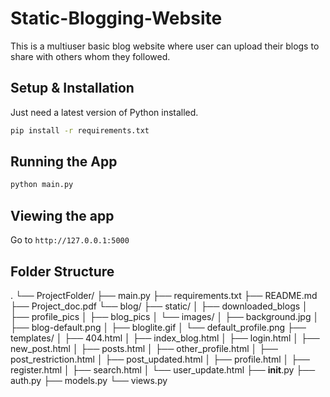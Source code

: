 # Static-Blogging-Website
This is a multiuser basic blog website where user can upload their blogs to share with others whom they followed.


## Setup & Installation

Just need a latest version of Python installed.

```bash
pip install -r requirements.txt
```

## Running the App

```bash
python main.py
```

## Viewing the app

Go to `http://127.0.0.1:5000`

## Folder Structure

.
└── ProjectFolder/
    ├── main.py
    ├── requirements.txt
    ├── README.md
    ├── Project_doc.pdf
    └── blog/
        ├── static/
        │   ├── downloaded_blogs
        │   ├── profile_pics
        │   ├── blog_pics
        │   └── images/
        │       ├── background.jpg
        │       ├── blog-default.png
        │       ├── bloglite.gif
        │       └── default_profile.png
        ├── templates/
        │   ├── 404.html
        │   ├── index_blog.html
        │   ├── login.html
        │   ├── new_post.html
        │   ├── posts.html
        │   ├── other_profile.html
        │   ├── post_restriction.html
        │   ├── post_updated.html
        │   ├── profile.html
        │   ├── register.html
        │   ├── search.html
        │   └── user_update.html
        ├── __init__.py
        ├── auth.py
        ├── models.py
        └── views.py

